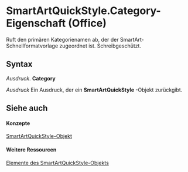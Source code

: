 
# SmartArtQuickStyle.Category-Eigenschaft (Office)

Ruft den primären Kategorienamen ab, der der SmartArt-Schnellformatvorlage zugeordnet ist. Schreibgeschützt.


## Syntax

 _Ausdruck_. **Category**

 _Ausdruck_ Ein Ausdruck, der ein **SmartArtQuickStyle** -Objekt zurückgibt.


## Siehe auch


#### Konzepte


[SmartArtQuickStyle-Objekt](e128920b-7adc-71e2-928b-84285f24d574.md)
#### Weitere Ressourcen


[Elemente des SmartArtQuickStyle-Objekts](http://msdn.microsoft.com/library/9121866b-1308-4024-faa6-fa9254f18dd6%28Office.15%29.aspx)